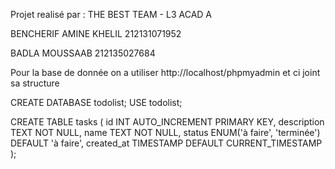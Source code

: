Projet realisé par : THE BEST TEAM - L3 ACAD A

BENCHERIF AMINE KHELIL
212131071952

BADLA MOUSSAAB
212135027684

Pour la base de donnée on a utiliser http://localhost/phpmyadmin  et ci joint sa structure

CREATE DATABASE todolist;
USE todolist;

CREATE TABLE tasks (
    id INT AUTO_INCREMENT PRIMARY KEY,
    description TEXT NOT NULL,
    name TEXT NOT NULL,
    status ENUM('à faire', 'terminée') DEFAULT 'à faire',
    created_at TIMESTAMP DEFAULT CURRENT_TIMESTAMP
);
